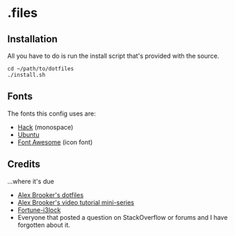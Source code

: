 # .files

## Installation

All you have to do is run the install script that's provided with the source.

```
cd ~/path/to/dotfiles
./install.sh
```

## Fonts

The fonts this config uses are:

* [Hack](https://sourcefoundry.org/hack/) (monospace)
* [Ubuntu](https://www.google.com/fonts/specimen/Ubuntu)
* [Font Awesome](http://fortawesome.github.io/Font-Awesome/) (icon font)

## Credits

...where it's due

* [Alex Brooker's dotfiles](https://github.com/alexbooker/dotfiles)
* [Alex Brooker's video tutorial mini-series](https://www.youtube.com/watch?v=j1I63wGcvU4&list=PL5ze0DjYv5DbCv9vNEzFmP6sU7ZmkGzcf)
* [Fortune-i3lock](https://github.com/TomJamesGray/fortune-i3lock)
* Everyone that posted a question on StackOverflow or forums and I have forgotten about it.

